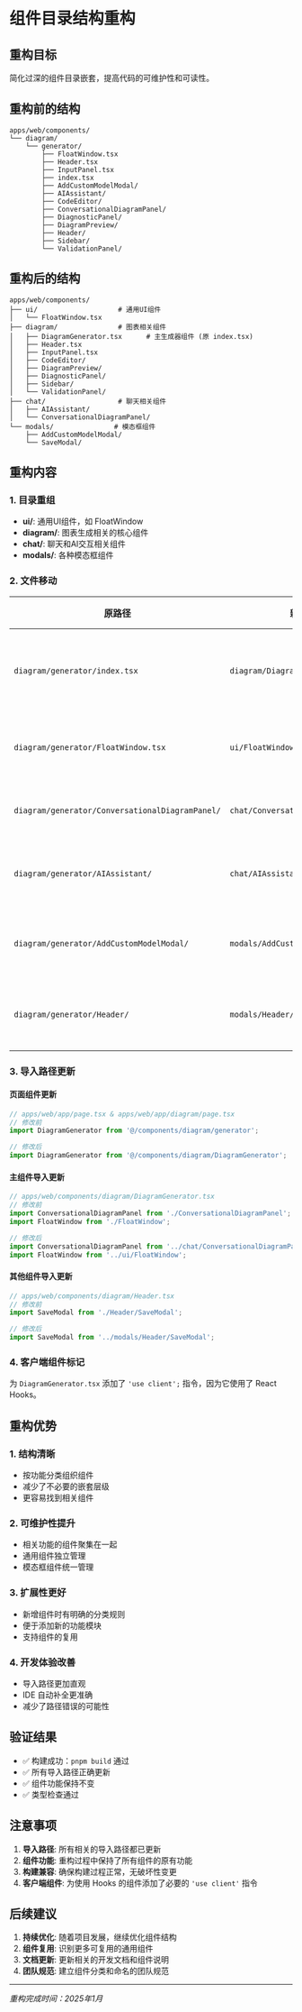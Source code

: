 # 组件目录结构重构

## 重构目标

简化过深的组件目录嵌套，提高代码的可维护性和可读性。

## 重构前的结构

```
apps/web/components/
└── diagram/
    └── generator/
        ├── FloatWindow.tsx
        ├── Header.tsx
        ├── InputPanel.tsx
        ├── index.tsx
        ├── AddCustomModelModal/
        ├── AIAssistant/
        ├── CodeEditor/
        ├── ConversationalDiagramPanel/
        ├── DiagnosticPanel/
        ├── DiagramPreview/
        ├── Header/
        ├── Sidebar/
        └── ValidationPanel/
```

## 重构后的结构

```
apps/web/components/
├── ui/                    # 通用UI组件
│   └── FloatWindow.tsx
├── diagram/               # 图表相关组件
│   ├── DiagramGenerator.tsx      # 主生成器组件 (原 index.tsx)
│   ├── Header.tsx
│   ├── InputPanel.tsx
│   ├── CodeEditor/
│   ├── DiagramPreview/
│   ├── DiagnosticPanel/
│   ├── Sidebar/
│   └── ValidationPanel/
├── chat/                  # 聊天相关组件
│   ├── AIAssistant/
│   └── ConversationalDiagramPanel/
└── modals/               # 模态框组件
    ├── AddCustomModelModal/
    └── SaveModal/
```

## 重构内容

### 1. 目录重组

- **ui/**: 通用UI组件，如 FloatWindow
- **diagram/**: 图表生成相关的核心组件
- **chat/**: 聊天和AI交互相关组件
- **modals/**: 各种模态框组件

### 2. 文件移动

| 原路径 | 新路径 | 说明 |
|--------|--------|------|
| `diagram/generator/index.tsx` | `diagram/DiagramGenerator.tsx` | 主组件重命名 |
| `diagram/generator/FloatWindow.tsx` | `ui/FloatWindow.tsx` | 通用UI组件 |
| `diagram/generator/ConversationalDiagramPanel/` | `chat/ConversationalDiagramPanel/` | 聊天相关 |
| `diagram/generator/AIAssistant/` | `chat/AIAssistant/` | AI交互相关 |
| `diagram/generator/AddCustomModelModal/` | `modals/AddCustomModelModal/` | 模态框组件 |
| `diagram/generator/Header/` | `modals/Header/` | 保存模态框 |

### 3. 导入路径更新

#### 页面组件更新

```typescript
// apps/web/app/page.tsx & apps/web/app/diagram/page.tsx
// 修改前
import DiagramGenerator from '@/components/diagram/generator';

// 修改后
import DiagramGenerator from '@/components/diagram/DiagramGenerator';
```

#### 主组件导入更新

```typescript
// apps/web/components/diagram/DiagramGenerator.tsx
// 修改前
import ConversationalDiagramPanel from './ConversationalDiagramPanel';
import FloatWindow from './FloatWindow';

// 修改后
import ConversationalDiagramPanel from '../chat/ConversationalDiagramPanel';
import FloatWindow from '../ui/FloatWindow';
```

#### 其他组件导入更新

```typescript
// apps/web/components/diagram/Header.tsx
// 修改前
import SaveModal from './Header/SaveModal';

// 修改后
import SaveModal from '../modals/Header/SaveModal';
```

### 4. 客户端组件标记

为 `DiagramGenerator.tsx` 添加了 `'use client';` 指令，因为它使用了 React Hooks。

## 重构优势

### 1. 结构清晰

- 按功能分类组织组件
- 减少了不必要的嵌套层级
- 更容易找到相关组件

### 2. 可维护性提升

- 相关功能的组件聚集在一起
- 通用组件独立管理
- 模态框组件统一管理

### 3. 扩展性更好

- 新增组件时有明确的分类规则
- 便于添加新的功能模块
- 支持组件的复用

### 4. 开发体验改善

- 导入路径更加直观
- IDE 自动补全更准确
- 减少了路径错误的可能性

## 验证结果

- ✅ 构建成功：`pnpm build` 通过
- ✅ 所有导入路径正确更新
- ✅ 组件功能保持不变
- ✅ 类型检查通过

## 注意事项

1. **导入路径**: 所有相关的导入路径都已更新
2. **组件功能**: 重构过程中保持了所有组件的原有功能
3. **构建兼容**: 确保构建过程正常，无破坏性变更
4. **客户端组件**: 为使用 Hooks 的组件添加了必要的 `'use client'` 指令

## 后续建议

1. **持续优化**: 随着项目发展，继续优化组件结构
2. **组件复用**: 识别更多可复用的通用组件
3. **文档更新**: 更新相关的开发文档和组件说明
4. **团队规范**: 建立组件分类和命名的团队规范

---

*重构完成时间：2025年1月*

